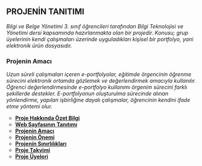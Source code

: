 ## **PROJENİN TANITIMI** ##
_Bilgi ve Belge Yönetimi 3. sınıf öğrencileri tarafından Bilgi Teknolojisi ve Yönetimi dersi kapsamında hazırlanmakta olan bir projedir. Konusu; grup üyelerinin kendi çalışmaları üzerinde uyguladıkları kişisel bir portfolyo, yani elektronik ürün dosyasıdır._
### **Projenin Amacı** ###
_Uzun süreli çalışmaları içeren e-portfolyolar, eğitimde örgencinin öğrenme sürecini elektronik ortamda gözlemek ve değerlendirmek amacıyla kullanılır. Öğrenci değerlendirmesinde e-portfolyo kullanımı örgenim sürecini farklı şekillerde destekler. E-portfolyonun oluşturulma sürecinde alınan yönlendirme, yapılan işbirliğine dayalı çalışmalar, öğrencinin kendini ifade etme yöntemi olur._
<ul type='circle'>
<li><a href='http://code.google.com/p/e-portfolyo/wiki/ProjeHakkindaOzetBilgi'> <b>Proje Hakkında Özet Bilgi</b> </a></li>
<li><a href='http://code.google.com/p/e-portfolyo/wiki/WebSayfasininTanitimi'><b>Web Sayfasının Tanıtımı</b></a></li>
<li><a href='http://code.google.com/p/e-portfolyo/wiki/ProjeninAmaci'><b>Projenin Amacı</b></a></li>
<li><a href='http://code.google.com/p/e-portfolyo/wiki/ProjeninOnemi'><b>Projenin Önemi</b></a></li>
<li><a href='http://code.google.com/p/e-portfolyo/wiki/ProjeninSinirliliklari'><b>Projenin Sınırlılıkları</b></a></li>
<li><a href='http://code.google.com/p/e-portfolyo/wiki/ProjeTakvimi'><b>Proje Takvimi</b></a></li>
<li><a href='http://code.google.com/p/e-portfolyo/wiki/ProjeUyeleri'><b>Proje Üyeleri</b></a></li>
</ul>


